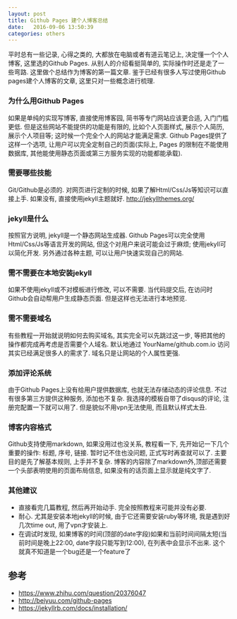 ```yaml
---
layout: post
title: Github Pages 建个人博客总结
date:   2016-09-06 13:50:39
categories: others
---
```


平时总有一些记录, 心得之类的, 大都放在电脑或者有道云笔记上, 决定懂一个个人博客, 这里选的Github Pages. 从别人的介绍看挺简单的, 实际操作时还是走了一些弯路. 这里做个总结作为博客的第一篇文章. 鉴于已经有很多人写过使用Github pages建个人博客的文章, 这里只对一些概念进行梳理.

### 为什么用Github Pages
如果是单纯的实现写博客, 直接使用博客园, 简书等专门网站应该更合适, 入门门槛更低. 但是这些网站不能提供的功能是有限的, 比如个人页面样式, 展示个人简历, 展示个人项目等; 这时候一个完全个人的网站才能满足需求. Github Pages提供了这样一个选项, 让用户可以完全定制自己的页面(实际上, Pages 的限制在不能使用数据库, 其他能使用静态页面或第三方服务实现的功能都能承载).

### 需要哪些技能
Git/Github是必须的. 对网页进行定制的时候, 如果了解Html/Css/Js等知识可以直接上手. 如果没有, 直接使用jekyll主题就好.
http://jekyllthemes.org/

### jekyll是什么
按照官方说明, jekyll是一个静态网站生成器. Github Pages可以完全使用Html/Css/Js等语言开发的网站, 但这个对用户来说可能会过于麻烦; 使用jekyll可以简化开发. 另外通过各种主题, 可以让用户快速实现自己的网站.

### 需不需要在本地安装jekyll
如果不使用jekyll或不对模板进行修改, 可以不需要. 当代码提交后, 在访问时Github会自动帮用户生成静态页面. 但是这样也无法进行本地预览.

### 需不需要域名
有些教程一开始就说明如何去购买域名, 其实完全可以先跳过这一步, 等把其他的操作都完成再考虑是否需要个人域名. 默认地通过 YourName/github.com.io 访问其实已经满足很多人的需求了. 域名只是让网站的个人属性更强.

### 添加评论系统
由于Github Pages上没有给用户提供数据库, 也就无法存储动态的评论信息. 不过有很多第三方提供这种服务, 添加也不复杂. 我选择的模板自带了disqus的评论, 注册完配置一下就可以用了. 但是貌似不用vpn无法使用, 而且默认样式太丑.

### 博客内容格式
Github支持使用markdown, 如果没用过也没关系, 教程看一下, 先开始记一下几个重要的操作: 标题, 序号, 链接. 暂时记不住也没问题, 正式写时再查就可以了. 主要目的是先了解基本规则, 上手并不复杂.
博客的内容除了markdown外,顶部还需要一个头部表明使用的页面布局信息, 如果没有的话页面上显示就是纯文字了.

### 其他建议
* 直接看完几篇教程, 然后再开始动手. 完全按照教程来可能并没有必要.
* 耐心. 尤其是安装本地jekyll的时候, 由于它还需要安装ruby等环境, 我是遇到好几次time out, 用了vpn才安装上.
* 在调试时发现, 如果博客的时间(顶部的date字段)如果和当前时间间隔太短(当前时间是晚上22:00, date字段只能写到12:00), 在列表中会显示不出来. 这个就真不知道是一个bug还是一个feature了


## 参考
* https://www.zhihu.com/question/20376047
* http://beiyuu.com/github-pages
* https://jekyllrb.com/docs/installation/